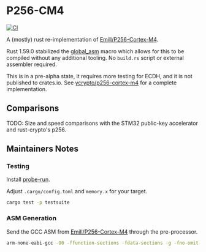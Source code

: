 # P256-CM4

[![CI](https://github.com/newAM/p256-cm4/workflows/CI/badge.svg)](https://github.com/newAM/p256-cm4/actions)

A (mostly) rust re-implementation of [Emill/P256-Cortex-M4].

Rust 1.59.0 stabilized the [global_asm] macro which allows for this to be compiled without any additional tooling.  No `build.rs` script or external assembler required.

This is in a pre-alpha state, it requires more testing for ECDH, and it is not published to crates.io.  See [ycrypto/p256-cortex-m4] for a complete implementation.

## Comparisons

TODO: Size and speed comparisons with the STM32 public-key accelerator and rust-crypto's p256.

## Maintainers Notes

### Testing

Install [probe-run].

Adjust `.cargo/config.toml` and `memory.x` for your target.

```bash
cargo test -p testsuite
```

### ASM Generation

Send the GCC ASM from [Emill/P256-Cortex-M4] through the pre-processor.

```bash
arm-none-eabi-gcc -O0 -ffunction-sections -fdata-sections -g -fno-omit-frame-pointer -mthumb -march=armv7e-m -Wall -Wextra -std=c11 -march=armv7e-m -c P256-Cortex-M4/p256-cortex-m4-asm-gcc.S -E > asm.s
```

[Emill/P256-Cortex-M4]: https://github.com/Emill/P256-Cortex-M4
[global_asm]: https://doc.rust-lang.org/core/arch/macro.global_asm.html
[probe-run]: https://github.com/knurling-rs/probe-run
[ycrypto/p256-cortex-m4]: https://github.com/ycrypto/p256-cortex-m4
